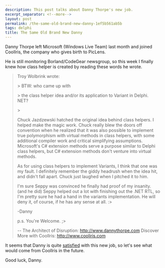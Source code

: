 ```yaml
---
description: This post talks about Danny Thorpe's new job.
excerpt_separator: <!--more-->
layout: post
permalink: /the-same-old-brand-new-danny-1ef5b561ab5b
tags: delphi
title: The Same Old Brand New Danny
---
```

Danny Thorpe left Microsoft (Windows Live Team) last month and joined CoolIris, the company who gives birth to PicLens.
<!--more-->

He is still monitoring Borland/CodeGear newsgroup, so this week I finally knew how class helper is created by reading these words he wrote.

> Troy Wolbrink wrote:
> 
> \> BTW: who came up with
>
> \> the class helper idea and/or its application to Variant in Delphi. NET?
>
> \>
>
> Chuck Jazdzewski hatched the original idea behind class helpers. I helped make the magic work. Chuck really blew the doors off convention when he realized that it was also possible to implement true polymorphism with virtual methods in class helpers, with some additional compiler work and critical simplifying assumptions. Microsoft's C# extension methods serve a purpose similar to Delphi class helpers, but C# extension methods don't venture into virtual methods.
> 
> As for using class helpers to implement Variants, I think that one was my fault. I definitely remember the giddy headrush when the idea hit, and didn't fall apart. Chuck just laughed when I pitched it to him.
> 
> I'm sure Seppy was convinced he finally had proof of my insanity. (and he did) Seppy helped out a lot with finishing out the .NET RTL, so I'm pretty sure he had a hand in the variants implementation. He will deny it, of course, if he has any sense at all. :>
> 
> -Danny
> 
> p.s. You're Welcome. ;>
> 
> -- The Architect of Disruption: http://www.dannythorpe.com Discover More with CoolIris: http://www.cooliris.com

It seems that Danny is quite [satisfied](http://dannythorpe.com/2007/10/21/on-leaving-borland/) with this new job, so let's see what would come from CoolIris in the future.

Good luck, Danny.
